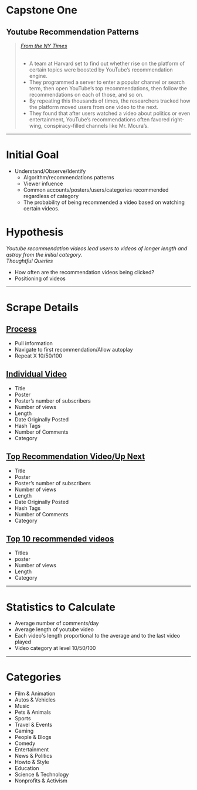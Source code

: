 # Capstone One <br>

## Youtube Recommendation Patterns

> <i> [From the NY Times](https://www.nytimes.com/2019/08/11/world/americas/youtube-brazil.html) </i><br>
> <br>
> * A team at Harvard set to find out whether rise on the platform of certain topics were boosted by YouTube’s recommendation 
> engine. 
> * They programmed a server to enter a popular channel or search term, then open YouTube’s top recommendations, then follow the recommendations on each of those, and so on. 
> * By repeating this thousands of times, the researchers tracked how the platform moved users from one video to the next. 
> * They found that after users watched a video about politics or even entertainment, YouTube’s recommendations often favored right-wing, conspiracy-filled channels like Mr. Moura’s.
---

# Initial Goal

* Understand/Observe/Identify<br>
    * Algorithm/recommendations patterns <br>
    * Viewer infuence <br>
    * Common accounts/posters/users/categories recommended regardless of category
    * The probability of being recommended a video based on watching certain videos. <br>
   

# Hypothesis

<i>Youtube recommendation videos lead users to videos of longer length and astray from the initial category. </i>
<br>
<i>Thoughtful Queries </i>
* How often are the recommendation videos being clicked?<br>
* Positioning of videos

---

# Scrape Details

## <u>Process</u>
* Pull information <br>
* Navigate to first recommendation/Allow autoplay<br>
* Repeat X 10/50/100

## <u> Individual Video</u>
* Title
* Poster
* Poster’s number of subscribers
* Number of views
* Length
* Date Originally Posted
* Hash Tags
* Number of Comments 
* Category 

## <u>Top Recommendation Video/Up Next</u>
* Title
* Poster
* Poster’s number of subscribers
* Number of views
* Length
* Date Originally Posted
* Hash Tags
* Number of Comments 
* Category <br>

## <u>Top 10 recommended videos</u>
* Titles
* poster
* Number of views
* Length
* Category

---

# Statistics to Calculate
* Average number of comments/day
* Average length of youtube video
* Each video's length proportional to the average and to the last video played
* Video category at level 10/50/100

---    
    
# Categories

* Film & Animation
* Autos & Vehicles
* Music
* Pets & Animals
* Sports
* Travel & Events
* Gaming
* People & Blogs
* Comedy
* Entertainment
* News & Politics
* Howto & Style
* Education
* Science & Technology
* Nonprofits & Activism <br>



